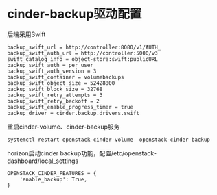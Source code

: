 # cinder-backup驱动配置


后端采用Swift

```
backup_swift_url = http://controller:8080/v1/AUTH_
backup_swift_auth_url = http://controller:5000/v3
swift_catalog_info = object-store:swift:publicURL
backup_swift_auth = per_user
backup_swift_auth_version = 3
backup_swift_container = volumebackups
backup_swift_object_size = 52428800
backup_swift_block_size = 32768
backup_swift_retry_attempts = 3
backup_swift_retry_backoff = 2
backup_swift_enable_progress_timer = true
backup_driver = cinder.backup.drivers.swift
```


重启cinder-volume、cinder-backup服务

```
systemctl restart openstack-cinder-volume  openstack-cinder-backup
```


horizon启动cinder backup功能，配置/etc/openstack-dashboard/local_settings

```
OPENSTACK_CINDER_FEATURES = {
    'enable_backup': True,
}
```


